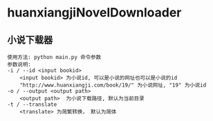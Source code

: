 # huanxiangjiNovelDownloader
## 小说下载器
    使用方法: python main.py 命令参数
    参数说明:
    -i / --id <input bookid> 
        <input bookid> 为小说id, 可以是小说的网址也可以是小说的id
        "http://www.huanxiangji.com/book/19/" 为小说网址, "19" 为小说id
    -o / --output <output path> 
        <output path>  为小说下载路径, 默认为当前目录
    -t / --translate 
        <translate> 为简繁转换， 默认为简体


